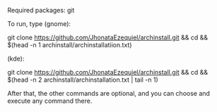 Required packages: git

To run, type (gnome):


git clone https://github.com/JhonataEzequiel/archinstall.git && cd && $(head -n 1 archinstall/archinstallatiion.txt)


(kde):


git clone https://github.com/JhonataEzequiel/archinstall.git && cd && $(head -n 2 archinstall/archinstallation.txt | tail -n 1)

After that, the other commands are optional, and you can choose and execute any command there.
